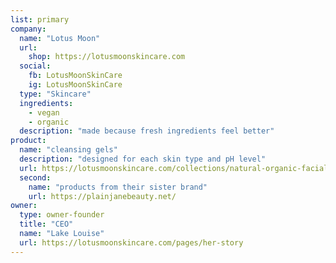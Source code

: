 ```yaml
---
list: primary
company:
  name: "Lotus Moon"
  url:
    shop: https://lotusmoonskincare.com
  social:
    fb: LotusMoonSkinCare
    ig: LotusMoonSkinCare
  type: "Skincare"
  ingredients:
    - vegan
    - organic
  description: "made because fresh ingredients feel better"
product:
  name: "cleansing gels"
  description: "designed for each skin type and pH level"
  url: https://lotusmoonskincare.com/collections/natural-organic-facial-cleansers
  second:
    name: "products from their sister brand"
    url: https://plainjanebeauty.net/
owner:
  type: owner-founder
  title: "CEO"
  name: "Lake Louise"
  url: https://lotusmoonskincare.com/pages/her-story
---
```

